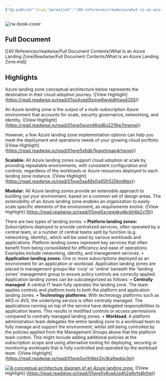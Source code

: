 ```yaml
---
{"dg-publish":true,"permalink":"/40-references/readwise/what-is-an-azure-landing-zone/","tags":["rw/articles"]}
---
```


![rw-book-cover](https://readwise-assets.s3.amazonaws.com/media/uploaded_book_covers/profile_921743/open-graph-image_2cWYLoJ.png)

## Full Document
[[40 References/readwise/Full Document Contents/What Is an Azure Landing Zone\|Readwise/Full Document Contents/What Is an Azure Landing Zone.md]]

## Highlights
Azure landing zone conceptual architecture below represents the destination in their cloud adoption journey. ([View Highlight] (https://read.readwise.io/read/01gz4yagt5zmw6wykdhhag4355))


An Azure landing zone is the output of a multi-subscription Azure environment that accounts for scale, security governance, networking, and identity. ([View Highlight] (https://read.readwise.io/read/01gye5wxm46gd6q2219je7mwmp))


However, a few Azure landing zone implementation options can help you meet the deployment and operations needs of your growing cloud portfolio. ([View Highlight] (https://read.readwise.io/read/01gye5x6db7kgpxhmap4rhwvej))


**Scalable:** All Azure landing zones support cloud adoption at scale by providing repeatable environments, with consistent configuration and controls, regardless of the workloads or Azure resources deployed to each landing zone instance. ([View Highlight] (https://read.readwise.io/read/01gye5xa49x0g45fr520km8tex))


**Modular:** All Azure landing zones provide an extensible approach to building out your environment, based on a common set of design areas. The extensibility of an Azure landing zone enables an organization to easily scale specific elements of the environment, as requirements evolve. ([View Highlight] (https://read.readwise.io/read/01gye5xcgreqkydkcbh6e2y11t))


There are two types of landing zones:
• **Platform landing zones:** Subscriptions deployed to provide centralized services, often operated by a central team, or a number of central teams split by function (e.g. networking, identity), which will be used by various workloads and applications. Platform landing zones represent key services that often benefit from being consolidated for efficiency and ease of operations. Examples include networking, identity, and management services.
• **Application landing zones:** One or more subscriptions deployed as an environment for an application or workload. Application landing zones are placed in management groups like 'corp' or 'online' beneath the 'landing zones' management group to ensure policy controls are correctly applied. Application landing zones can be subcategorized as follows:
• **Centrally managed**: A central IT team fully operates the landing zone. The team applies controls and platform tools to both the platform and application landing zones.
• **Technology platforms**: With technology platforms such as AKS or AVS, the underlying service is often centrally managed. The applications running on top of the service have delegated responsibilities to application teams. This results in modified controls or access permissions compared to centrally managed landing zones.
• **Workload**: A platform administration team delegates the entire landing zone to a workload team to fully manage and support the environment; whilst still being controlled by the policies applied from the Management Groups above that the platform team control. This might include adding additional policies at the subscription scope and using alternative tooling for deploying, securing or monitoring workloads that is fully controlled and operated by the workload team. ([View Highlight] (https://read.readwise.io/read/01gye5xn1h8ex2jn3ka9wdqx3e))


[![A conceptual architecture diagram of an Azure landing zone.](https://learn.microsoft.com/en-us/azure/cloud-adoption-framework/ready/landing-zone/../enterprise-scale/media/ns-arch-cust-expanded.svg)](https://learn.microsoft.com/en-us/azure/cloud-adoption-framework/ready/landing-zone/../enterprise-scale/media/ns-arch-cust-expanded.svg#lightbox) ([View Highlight] (https://read.readwise.io/read/01gye5y6va4za4h2g6vfs8kthe))


